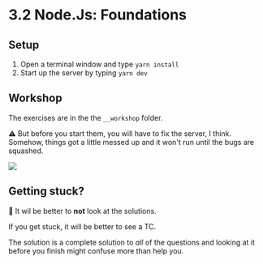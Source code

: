 # 3.2 Node.Js: Foundations

## Setup

1. Open a terminal window and type `yarn install`
2. Start up the server by typing `yarn dev`

## Workshop

The exercises are in the the `__workshop` folder.

⚠️ But before you start them, you will have to fix the server, I think. Somehow, things got a little messed up and it won't run until the bugs are squashed.

<img src='https://media3.giphy.com/media/BxWTWalKTUAdq/giphy.gif' />

## Getting stuck?

🚨 It wil be better to **not** look at the solutions.

If you get stuck, it will be better to see a TC.

The solution is a complete solution to _all_ of the questions and looking at it before you finish might confuse more than help you.